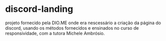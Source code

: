 # discord-landing

projeto fornecido pela DIO.ME onde era nescessário a criação da página do discord, usando os métodos fornecidos e ensinados no curso de responsividade, com a tutora Michele Ambrósio.

